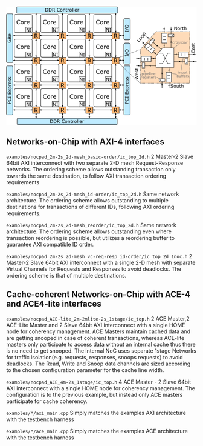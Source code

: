 ![Homogeneous NoC with a 2D mesh topology](noc2d.png)

## Networks-on-Chip with AXI-4 interfaces

`examples/nocpad_2m-2s_2d-mesh_basic-order/ic_top_2d.h` 
2 Master-2 Slave 64bit AXI interconnect with two separate 2-D mesh Request-Response networks. 
The ordering scheme allows outstanding transaction only towards the same destination, 
to follow AXI transaction ordering requirements

`examples/nocpad_2m-2s_2d-mesh_id-order/ic_top_2d.h` 
Same network architecture. The ordering scheme allows outstanding to multiple destinations for transactions of 
different IDs, following AXI ordering requirements.

`examples/nocpad_2m-2s_2d-mesh_reorder/ic_top_2d.h` Same network architecture. 
The ordering scheme allows outstanding even where transaction reordering is possible, 
but utilizes a reordering buffer to guarantee AXI compatible ID order.

`examples/nocpad_2m-2s_2d-mesh_vc-req-resp_id-order/ic_top_2d_1noc.h` 
2 Master-2 Slave 64bit AXI interconnect with a single 2-D mesh with separate Virtual Channels for 
Requests and Responses to avoid deadlocks. The ordering scheme is that of multiple destinations.

## Cache-coherent Networks-on-Chip with ACE-4 and ACE4-lite interfaces

`examples/nocpad_ACE-lite_2m-2mlite-2s_1stage/ic_top.h` 
2 ACE Master,2 ACE-Lite Master and 2 Slave 64bit AXI interconnect with a single HOME node for coherency management. ACE Masters maintain cached data and are getting snooped in case of coherent transactions, whereas ACE-lite masters only participate to access data without an internal cache thus there is no need to get snooped. The internal NoC uses separate 1stage Networks for traffic isolation(e.g. requests, responses, snoops requests) to avoid deadlocks. The Read, Write and Snoop data channels are sized according to the chosen configuration parameter for the cache line width.

`examples/nocpad_ACE_4m-2s_1stage/ic_top.h` 
4 ACE Master - 2 Slave 64bit AXI interconnect with a single HOME node for coherency management. The configuration is to the previous example, but instead only ACE masters participate for cache coherency.

`examples/*/axi_main.cpp` 
Simply matches the examples AXI architecture with the testbench harness

`examples/*/ace_main.cpp` 
Simply matches the examples ACE architecture with the testbench harness
